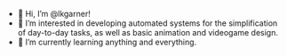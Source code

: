 - 👋 Hi, I’m @lkgarner!
- 👀 I’m interested in developing automated systems for the simplification of day-to-day tasks, as well as basic animation and videogame design.
- 🌱 I’m currently learning anything and everything.



